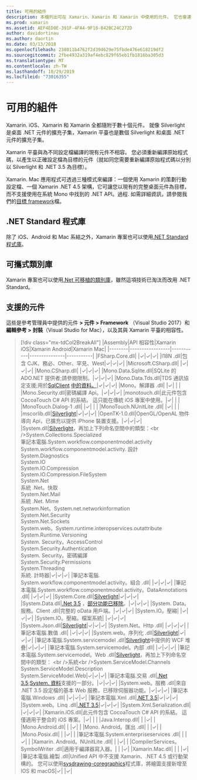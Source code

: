 ```yaml
---
title: 可用的組件
description: 本檔列出可在 Xamarin、Xamarin 和 Xamarin 中使用的元件。 它也會連結到 .NET Standard 程式庫和可移植類別庫的相關檔。
ms.prod: xamarin
ms.assetid: AEF4ED0E-391F-4FA4-9F18-842BC24C272D
author: davidortinau
ms.author: daortin
ms.date: 03/13/2018
ms.openlocfilehash: 238011b4762f2d394629e75fbde476e618219df2
ms.sourcegitcommit: 2fbe4932a319af4ebc829f65eb1fb1816ba305d3
ms.translationtype: MT
ms.contentlocale: zh-TW
ms.lasthandoff: 10/29/2019
ms.locfileid: "73016355"
---
```

# <a name="available-assemblies"></a>可用的組件

Xamarin. iOS、Xamarin 和 Xamarin 全都隨附于數十個元件。 就像 Silverlight 是桌面 .NET 元件的擴充子集，Xamarin 平臺也是數個 Silverlight 和桌面 .NET 元件的擴充子集。

Xamarin 平臺與為不同設定檔編譯的現有元件不相容。 您必須重新編譯原始程式碼，以產生以正確設定檔為目標的元件（就如同您需要重新編譯原始程式碼以分別以 Silverlight 和 .NET 3.5 為目標）。

Xamarin. Mac 應用程式可透過三種模式來編譯：一個使用 Xamarin 的策劃行動設定檔、一個 Xamarin .NET 4.5 架構，它可讓您以現有的完整桌面元件為目標，而不支援使用在系統 Mono 中找到的 .NET API。過程. 如需詳細資訊，請參閱我們的[目標 framework](~/mac/platform/target-framework.md)檔。

## <a name="net-standard-libraries"></a>.NET Standard 程式庫

除了 iOS、Android 和 Mac 系結之外，Xamarin 專案也可以使用[.NET Standard 程式庫](~/cross-platform/app-fundamentals/net-standard.md)。

## <a name="portable-class-libraries"></a>可攜式類別庫

Xamarin 專案也可以使用[.Net 可移植的類別庫](~/cross-platform/app-fundamentals/pcl.md)，雖然這項技術已淘汰而改用 .NET Standard。

## <a name="supported-assemblies"></a>支援的元件

這些是參考管理員中提供的元件 **> 元件 > Framework** （Visual Studio 2017）和**編輯參考 > 封裝**（Visual Studio for Mac），以及其與 Xamarin 平臺的相容性。

> [!div class="mx-tdCol2BreakAll"]
> |Assembly|API 相容性|Xamarin iOS|Xamarin Android|Xamarin Mac|
> |--------|-----------------|-----------|---------------|-----------|
> |FSharp.Core.dll| |✓|✓|✓|
> |l18N .dll|包含 CJK、務必、Other、罕見、West|✓|✓|✓|
> |Microsoft.CSharp.dll| |✓|✓|✓|
> |Mono.CSharp.dll| |✓|✓|✓|
> |Mono.Data.Sqlite.dll|SQLite 的 ADO.NET 提供者;請參閱限制。|✓|✓|✓|
> |Mono.Data.Tds.dll|TDS 通訊協定支援;用於[SqlClient](xref:System.Data.SqlClient) [中的資料。](xref:System.Data)|✓|✓|✓|
> |Mono。&#8203;解譯器 .dll| |✓| | |
> |Mono.Security.dll|密碼編譯 Api。|✓|✓|✓|
> |monotouch.dll|此元件包含 CocoaTouch C# API 的系結。 這只能在傳統 iOS 專案中使用。|✓| | |
> |MonoTouch.&#8203;Dialog-1 .dll| |✓| | |
> |MonoTouch.&#8203;NUnitLite .dll| |✓| | |
> |mscorlib.dll|[Silverlight](https://msdn.microsoft.com/library/cc838194(VS.95).aspx)|✓|✓|✓|
> |OpenTK-1.0.dll|OpenGL/OpenAL 物件導向 Api，已擴充以提供 iPhone 裝置支援。|✓|✓|✓|
> |System.dll|[Silverlight](https://msdn.microsoft.com/library/cc838194(VS.95).aspx)，再加上下列命名空間中的類型：<br />System.Collections.Specialized<br />筆記本電腦.&#8203;System.workflow.componentmodel.activity<br />System.workflow.componentmodel.activity. 設計<br />System.Diagnostics<br />System.IO<br />System.IO.Compression<br />System.IO.Compression.FileSystem<br />System.Net<br />系統 .Net。快取<br />System.Net.Mail<br />系統 .Net. Mime<br />System.Net。&#8203;System.net.networkinformation<br />System.Net.Security<br />System.Net.Sockets<br />System.web。&#8203;System.runtime.interopservices.outattribute<br />System.Runtime.Versioning<br />System. Security。&#8203;AccessControl<br />System.Security.Authentication<br />System. Security。&#8203;密碼編譯<br />System.Security.Permissions<br />System.Threading<br />系統. 計時器|✓|✓|✓|
> |筆記本電腦.&#8203;System.workflow.componentmodel.activity。&#8203;組合 .dll| |✓|✓|✓|
> |筆記本電腦.&#8203;System.workflow.componentmodel.activity。&#8203;DataAnnotations .dll| |✓|✓|✓|
> |System.Core.dll|[Silverlight](https://msdn.microsoft.com/library/cc838194(VS.95).aspx)|✓|✓|✓|
> |System.Data.dll|[.Net 3.5](https://msdn.microsoft.com/library/ms229335.aspx) ，[部分功能已移除](~/ios/data-cloud/system.data.md)。|✓|✓|✓|
> |System. Data。&#8203;服務。&#8203;Client .dll|完整的 oData 用戶端。|✓|✓|✓|
> |System.IO。&#8203;壓縮| |✓|✓|✓|
> |System.IO。&#8203;壓縮。&#8203;檔案系統| |✓|✓|✓|
> |System.Json.dll|[Silverlight](https://msdn.microsoft.com/library/cc838194(VS.95).aspx)|✓|✓|✓|
> |System.Net。&#8203;Http .dll| |✓|✓|✓|
> |筆記本電腦.&#8203;數值 .dll| |✓|✓|✓|
> |System.web。&#8203;序列化 .dll|[Silverlight](https://msdn.microsoft.com/library/cc838194(VS.95).aspx)|✓|✓|✓|
> |筆記本電腦.&#8203;System.servicemodel .dll|[Silverlight](https://msdn.microsoft.com/library/cc838194(VS.95).aspx)中提供的 WCF 堆疊|✓|✓|✓|
> |筆記本電腦.&#8203;System.servicemodel。&#8203;內部 .dll| |✓|✓|✓|
> |筆記本電腦.&#8203;System.servicemodel。&#8203;Web .dll|[Silverlight](https://msdn.microsoft.com/library/cc838194(VS.95).aspx)，再加上下列命名空間中的類型： <br />系統<br />System.ServiceModel.Channels<br />System.ServiceModel.Description<br />System.ServiceModel.Web|✓|✓|✓|
> |筆記本電腦.&#8203;交易 .dll|[.Net 3.5](https://msdn.microsoft.com/library/ms229335.aspx);[System. 資料](~/ios/data-cloud/system.data.md)支援的一部分。|✓|✓|✓|
> |System.web。&#8203;服務 .dll|來自 .NET 3.5 設定檔的基本 Web 服務，已移除伺服器功能。|✓|✓|✓|
> |筆記本電腦.&#8203;Windows .dll| |✓|✓|✓|
> |筆記本電腦.&#8203;Xml .dll|[.NET 3.5](https://msdn.microsoft.com/library/ms229335.aspx)|✓|✓|✓|
> |System.web。&#8203;Linq .dll|[.NET 3.5](https://msdn.microsoft.com/library/ms229335.aspx)|✓|✓|✓|
> |System.Xml.Serialization.dll| |✓|✓|✓|
> |Xamarin.iOS.dll|此元件包含 CocoaTouch C# API 的系結。 這僅適用于整合的 iOS 專案。|✓| | |
> |Java.Interop.dll| | |✓| |
> |Mono.Android.dll| | |✓| |
> |Mono. Android。&#8203;匯出 .dll| | |✓| |
> |Mono.Posix.dll| | |✓| |
> |筆記本電腦.&#8203;System.enterpriseservices .dll| | |✓| |
> |Xamarin. Android。&#8203;NUnitLite .dll| | |✓| |
> |CompilerServices。&#8203;SymbolWriter .dll|適用于編譯器寫入器。| | |✓|
> |Xamarin.Mac.dll| | | |✓|
> |筆記本電腦.&#8203;繪製 .dll|Unified API 中不支援 Xamarin、.NET 4.5 或行動架構的。 您可以使用[sysdrawing-coregraphics](https://github.com/mono/sysdrawing-coregraphics)程式庫，將繪圖支援新增至 IOS 和 macOS|✓| |✓|

